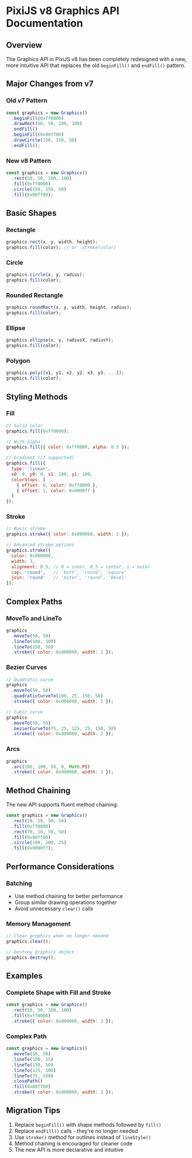 # PixiJS v8 Graphics API Documentation

## Overview

The Graphics API in PixiJS v8 has been completely redesigned with a new, more intuitive API that replaces the old `beginFill()` and `endFill()` pattern.

## Major Changes from v7

### Old v7 Pattern
```javascript
const graphics = new Graphics()
  .beginFill(0xff0000)
  .drawRect(50, 50, 100, 100)
  .endFill()
  .beginFill(0x00ff00)
  .drawCircle(150, 150, 50)
  .endFill();
```

### New v8 Pattern
```javascript
const graphics = new Graphics()
  .rect(50, 50, 100, 100)
  .fill(0xff0000)
  .circle(150, 150, 50)
  .fill(0x00ff00);
```

## Basic Shapes

### Rectangle
```javascript
graphics.rect(x, y, width, height);
graphics.fill(color); // or .stroke(color)
```

### Circle
```javascript
graphics.circle(x, y, radius);
graphics.fill(color);
```

### Rounded Rectangle
```javascript
graphics.roundRect(x, y, width, height, radius);
graphics.fill(color);
```

### Ellipse
```javascript
graphics.ellipse(x, y, radiusX, radiusY);
graphics.fill(color);
```

### Polygon
```javascript
graphics.poly([x1, y1, x2, y2, x3, y3, ...]);
graphics.fill(color);
```

## Styling Methods

### Fill
```javascript
// Solid color
graphics.fill(0xff0000);

// With alpha
graphics.fill({ color: 0xff0000, alpha: 0.5 });

// Gradient (if supported)
graphics.fill({
  type: 'linear',
  x0: 0, y0: 0, x1: 100, y1: 100,
  colorStops: [
    { offset: 0, color: 0xff0000 },
    { offset: 1, color: 0x0000ff }
  ]
});
```

### Stroke
```javascript
// Basic stroke
graphics.stroke({ color: 0x000000, width: 2 });

// Advanced stroke options
graphics.stroke({
  color: 0x000000,
  width: 3,
  alignment: 0.5, // 0 = inner, 0.5 = center, 1 = outer
  cap: 'round',   // 'butt', 'round', 'square'
  join: 'round'   // 'miter', 'round', 'bevel'
});
```

## Complex Paths

### MoveTo and LineTo
```javascript
graphics
  .moveTo(50, 50)
  .lineTo(100, 100)
  .lineTo(150, 50)
  .stroke({ color: 0x000000, width: 2 });
```

### Bezier Curves
```javascript
// Quadratic curve
graphics
  .moveTo(50, 50)
  .quadraticCurveTo(100, 25, 150, 50)
  .stroke({ color: 0x000000, width: 2 });

// Cubic curve
graphics
  .moveTo(50, 50)
  .bezierCurveTo(75, 25, 125, 25, 150, 50)
  .stroke({ color: 0x000000, width: 2 });
```

### Arcs
```javascript
graphics
  .arc(100, 100, 50, 0, Math.PI)
  .stroke({ color: 0x000000, width: 2 });
```

## Method Chaining

The new API supports fluent method chaining:

```javascript
const graphics = new Graphics()
  .rect(10, 10, 50, 50)
  .fill(0xff0000)
  .rect(70, 10, 50, 50)
  .fill(0x00ff00)
  .circle(100, 100, 25)
  .fill(0x0000ff);
```

## Performance Considerations

### Batching
- Use method chaining for better performance
- Group similar drawing operations together
- Avoid unnecessary `clear()` calls

### Memory Management
```javascript
// Clear graphics when no longer needed
graphics.clear();

// Destroy graphics object
graphics.destroy();
```

## Examples

### Complete Shape with Fill and Stroke
```javascript
const graphics = new Graphics()
  .rect(50, 50, 100, 100)
  .fill(0xff0000)
  .stroke({ color: 0x000000, width: 3 });
```

### Complex Path
```javascript
const graphics = new Graphics()
  .moveTo(50, 50)
  .lineTo(100, 25)
  .lineTo(150, 50)
  .lineTo(125, 100)
  .lineTo(75, 100)
  .closePath()
  .fill(0x00ff00)
  .stroke({ color: 0x000000, width: 2 });
```

## Migration Tips

1. Replace `beginFill()` with shape methods followed by `fill()`
2. Replace `endFill()` calls - they're no longer needed
3. Use `stroke()` method for outlines instead of `lineStyle()`
4. Method chaining is encouraged for cleaner code
5. The new API is more declarative and intuitive